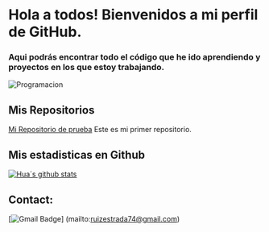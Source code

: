 # Hola a todos! Bienvenidos a mi perfil de GitHub.


### Aqui podrás encontrar todo el código que he ido aprendiendo y proyectos en los que estoy trabajando.


![Programacion](https://github.com/user-attachments/assets/39bb1a72-5bb7-46a4-bc61-0363fa398e35)

## Mis Repositorios

[Mi Repositorio de prueba](https://github.com/RUIZESTADA74/MiPrimerRepositorio) Este es mi primer repositorio.

## Mis estadisticas en Github
[![Hua´s github stats](https://github-readme-stats.vercel.app/api?username=ruizestada74&show_icons=true&theme=dark)](https://github.com/RUIZESTADA74/RuizEstada74/github-readme-stats)

## Contact:
[![Gmail Badge](https://img.shields.io/badge/-ruizestada74@gmail.com-c14438?style=flat-square&logo=gmail&logocolor=white&link=mailto:ruizestada74@gmail.com)]
(mailto:ruizestrada74@gmail.com)
